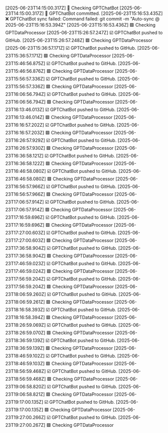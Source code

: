 [2025-06-23T14:15:00.317Z] 🔁 Checking GPTChatBot
[2025-06-23T14:15:00.317Z] 📝 GPTChatBot committed.
[2025-06-23T15:16:53.435Z] ❌ GPTChatBot sync failed: Command failed: git commit -m "Auto-sync @ 2025-06-23T15:16:53.394Z"
[2025-06-23T15:16:53.436Z] 🟪 Checking GPTDataProcessor
[2025-06-23T15:26:57.247Z] ☑️ GPTChatBot pushed to GitHub.
[2025-06-23T15:26:57.248Z] 🟪 Checking GPTDataProcessor
[2025-06-23T15:36:57.171Z] ☑️ GPTChatBot pushed to GitHub.
[2025-06-23T15:36:57.171Z] 🟪 Checking GPTDataProcessor
[2025-06-23T15:46:56.875Z] ☑️ GPTChatBot pushed to GitHub.
[2025-06-23T15:46:56.876Z] 🟪 Checking GPTDataProcessor
[2025-06-23T15:56:57.336Z] ☑️ GPTChatBot pushed to GitHub.
[2025-06-23T15:56:57.336Z] 🟪 Checking GPTDataProcessor
[2025-06-23T16:06:56.794Z] ☑️ GPTChatBot pushed to GitHub.
[2025-06-23T16:06:56.794Z] 🟪 Checking GPTDataProcessor
[2025-06-23T16:13:46.013Z] ☑️ GPTChatBot pushed to GitHub.
[2025-06-23T16:13:46.014Z] 🟪 Checking GPTDataProcessor
[2025-06-23T16:16:57.202Z] ☑️ GPTChatBot pushed to GitHub.
[2025-06-23T16:16:57.203Z] 🟪 Checking GPTDataProcessor
[2025-06-23T16:26:57.929Z] ☑️ GPTChatBot pushed to GitHub.
[2025-06-23T16:26:57.930Z] 🟪 Checking GPTDataProcessor
[2025-06-23T16:36:58.121Z] ☑️ GPTChatBot pushed to GitHub.
[2025-06-23T16:36:58.122Z] 🟪 Checking GPTDataProcessor
[2025-06-23T16:46:58.080Z] ☑️ GPTChatBot pushed to GitHub.
[2025-06-23T16:46:58.080Z] 🟪 Checking GPTDataProcessor
[2025-06-23T16:56:57.966Z] ☑️ GPTChatBot pushed to GitHub.
[2025-06-23T16:56:57.966Z] 🟪 Checking GPTDataProcessor
[2025-06-23T17:06:57.914Z] ☑️ GPTChatBot pushed to GitHub.
[2025-06-23T17:06:57.914Z] 🟪 Checking GPTDataProcessor
[2025-06-23T17:16:59.696Z] ☑️ GPTChatBot pushed to GitHub.
[2025-06-23T17:16:59.696Z] 🟪 Checking GPTDataProcessor
[2025-06-23T17:27:00.603Z] ☑️ GPTChatBot pushed to GitHub.
[2025-06-23T17:27:00.603Z] 🟪 Checking GPTDataProcessor
[2025-06-23T17:36:58.904Z] ☑️ GPTChatBot pushed to GitHub.
[2025-06-23T17:36:58.904Z] 🟪 Checking GPTDataProcessor
[2025-06-23T17:46:59.023Z] ☑️ GPTChatBot pushed to GitHub.
[2025-06-23T17:46:59.024Z] 🟪 Checking GPTDataProcessor
[2025-06-23T17:56:59.204Z] ☑️ GPTChatBot pushed to GitHub.
[2025-06-23T17:56:59.204Z] 🟪 Checking GPTDataProcessor
[2025-06-23T18:06:59.260Z] ☑️ GPTChatBot pushed to GitHub.
[2025-06-23T18:06:59.261Z] 🟪 Checking GPTDataProcessor
[2025-06-23T18:16:58.393Z] ☑️ GPTChatBot pushed to GitHub.
[2025-06-23T18:16:58.394Z] 🟪 Checking GPTDataProcessor
[2025-06-23T18:26:59.069Z] ☑️ GPTChatBot pushed to GitHub.
[2025-06-23T18:26:59.070Z] 🟪 Checking GPTDataProcessor
[2025-06-23T18:36:59.139Z] ☑️ GPTChatBot pushed to GitHub.
[2025-06-23T18:36:59.139Z] 🟪 Checking GPTDataProcessor
[2025-06-23T18:46:59.102Z] ☑️ GPTChatBot pushed to GitHub.
[2025-06-23T18:46:59.103Z] 🟪 Checking GPTDataProcessor
[2025-06-23T18:56:59.468Z] ☑️ GPTChatBot pushed to GitHub.
[2025-06-23T18:56:59.468Z] 🟪 Checking GPTDataProcessor
[2025-06-23T19:06:58.820Z] ☑️ GPTChatBot pushed to GitHub.
[2025-06-23T19:06:58.821Z] 🟪 Checking GPTDataProcessor
[2025-06-23T19:17:00.135Z] ☑️ GPTChatBot pushed to GitHub.
[2025-06-23T19:17:00.135Z] 🟪 Checking GPTDataProcessor
[2025-06-23T19:27:00.266Z] ☑️ GPTChatBot pushed to GitHub.
[2025-06-23T19:27:00.267Z] 🟪 Checking GPTDataProcessor
